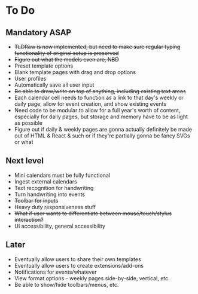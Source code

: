 # To Do

## Mandatory ASAP

- ~~TLDRaw is now implemented, but need to make sure regular typing functionality of original setup is preserved~~
- ~~Figure out what the models even are, NBD~~
- Preset template options
- Blank template pages with drag and drop options
- User profiles
- Automatically save all user input
- ~~Be able to draw/write on top of anything, including existing text areas~~
- Each calendar cell needs to function as a link to that day's weekly or daily page, allow for event creation, and show existing events
- Need code to be modular to allow for a full year's worth of content, especially for daily pages, but storage and memory have to be as light as possible
- Figure out if daily & weekly pages are gonna actually definitely be made out of HTML & React & such or if they're partially gonna be fancy SVGs or what

## Next level

- Mini calendars must be fully functional
- Ingest external calendars
- Text recognition for handwriting
- Turn handwriting into events
- ~~Toolbar for inputs~~
- Heavy duty responsiveness stuff
- ~~What if user wants to differentiate between mouse/touch/stylus interaction?~~
- UI accessibility, general accessibility

## Later

- Eventually allow users to share their own templates
- Eventually allow users to create extensions/add-ons
- Notifications for events/whatever
- View format options - weekly pages side-by-side, vertical, etc.
- Be able to show/hide toolbars/menus, etc.
